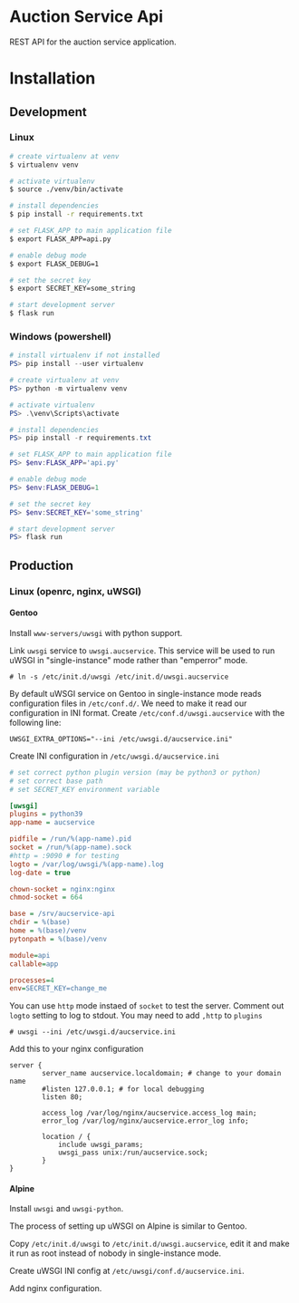 # Auction Service Api

REST API for the auction service application.

# Installation

## Development

### Linux

```bash
# create virtualenv at venv
$ virtualenv venv

# activate virtualenv
$ source ./venv/bin/activate

# install dependencies
$ pip install -r requirements.txt 

# set FLASK_APP to main application file
$ export FLASK_APP=api.py

# enable debug mode
$ export FLASK_DEBUG=1

# set the secret key
$ export SECRET_KEY=some_string

# start development server
$ flask run
```

### Windows (powershell)

```powershell
# install virtualenv if not installed
PS> pip install --user virtualenv

# create virtualenv at venv
PS> python -m virtualenv venv

# activate virtualenv
PS> .\venv\Scripts\activate 

# install dependencies
PS> pip install -r requirements.txt 

# set FLASK_APP to main application file
PS> $env:FLASK_APP='api.py'

# enable debug mode
PS> $env:FLASK_DEBUG=1

# set the secret key
PS> $env:SECRET_KEY='some_string'

# start development server
PS> flask run
```

## Production

### Linux (openrc, nginx, uWSGI)

#### Gentoo

Install `www-servers/uwsgi` with python support.

Link `uwsgi` service to `uwsgi.aucservice`. This service will be used to run uWSGI in "single-instance" mode rather than "emperror" mode.

```
# ln -s /etc/init.d/uwsgi /etc/init.d/uwsgi.aucservice
```

By default uWSGI service on Gentoo in single-instance mode reads configuration files in `/etc/conf.d/`. We need to make it read our configuration in INI format. Create `/etc/conf.d/uwsgi.aucservice` with the following line:

```
UWSGI_EXTRA_OPTIONS="--ini /etc/uwsgi.d/aucservice.ini"
```

Create INI configuration in `/etc/uwsgi.d/aucservice.ini`

```ini
# set correct python plugin version (may be python3 or python)
# set correct base path
# set SECRET_KEY environment variable

[uwsgi]
plugins = python39
app-name = aucservice

pidfile = /run/%(app-name).pid
socket = /run/%(app-name).sock
#http = :9090 # for testing
logto = /var/log/uwsgi/%(app-name).log
log-date = true

chown-socket = nginx:nginx
chmod-socket = 664

base = /srv/aucservice-api
chdir = %(base)
home = %(base)/venv
pytonpath = %(base)/venv

module=api
callable=app

processes=4
env=SECRET_KEY=change_me
```

You can use `http` mode instaed of `socket` to test the server. Comment out `logto` setting to log to stdout. You may need to add `,http` to `plugins`

```
# uwsgi --ini /etc/uwsgi.d/aucservice.ini
```

Add this to your nginx configuration

```
server {
		server_name aucservice.localdomain; # change to your domain name
		#listen 127.0.0.1; # for local debugging
		listen 80;

		access_log /var/log/nginx/aucservice.access_log main;
		error_log /var/log/nginx/aucservice.error_log info;

		location / {
			include uwsgi_params;
			uwsgi_pass unix:/run/aucservice.sock;
		}
}
```

#### Alpine

Install `uwsgi` and `uwsgi-python`.

The process of setting up uWSGI on Alpine is similar to Gentoo.

Copy `/etc/init.d/uwsgi` to `/etc/init.d/uwsgi.aucservice`, edit it and make it run as root instead of nobody in single-instance mode.

Create uWSGI INI config at `/etc/uwsgi/conf.d/aucservice.ini`.

Add nginx configuration.
